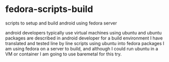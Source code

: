 # fedora-scripts-build
scripts to setup and build android using fedora server 

android developers typically use virtual machines using ubuntu
and ubuntu packages are described in android developer for a build environment
I have translated and tested line by line scripts using ubuntu into fedora packages
I am using fedora on a server to build, and although I could run ubuntu in a VM or container 
I am going to use baremetal for this try.
